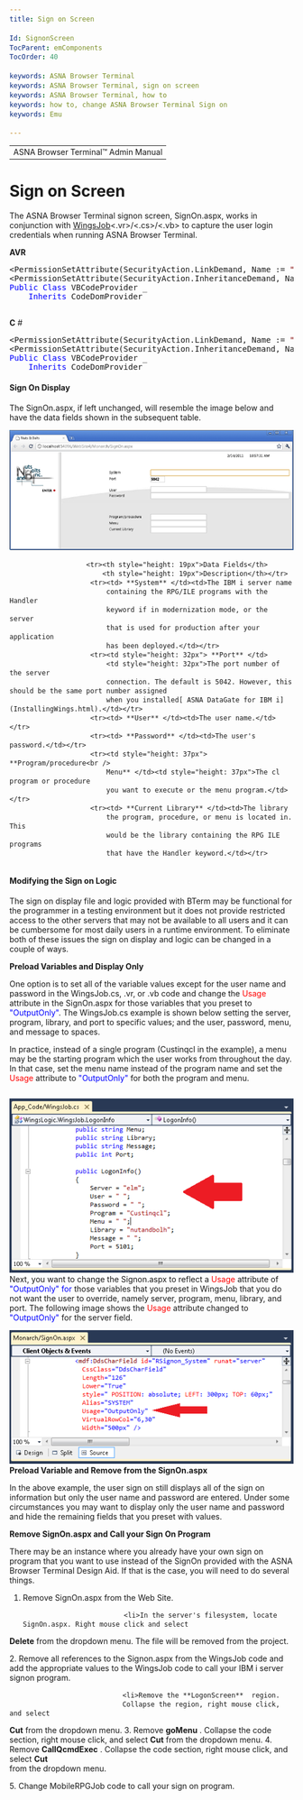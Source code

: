 ```yaml
---
title: Sign on Screen

Id: SignonScreen
TocParent: emComponents
TocOrder: 40

keywords: ASNA Browser Terminal
keywords: ASNA Browser Terminal, sign on screen
keywords: ASNA Browser Terminal, how to
keywords: how to, change ASNA Browser Terminal Sign on
keywords: Emu

---
```


<table>
			    <tr>
			      <td> <span class="OH_MultiViewContainerPanelDhtmlTable">ASNA Browser Terminal&#8482; Admin Manual
				   </span></td>
			    </tr>
</table>

# Sign on Screen
The ASNA Browser Terminal signon screen, SignOn.aspx, works in conjunction with [WingsJob](WingsJob.html)&lt;.vr&gt;/&lt;.cs&gt;/&lt;.vb&gt; to capture the user login credentials when running ASNA Browser Terminal.

**AVR** 
<pre class="PrettyPrint">
&lt;PermissionSetAttribute(SecurityAction.LinkDemand, Name := <span style="color:maroon">&quot;FullTrust&quot;</span>)&gt; _
&lt;PermissionSetAttribute(SecurityAction.InheritanceDemand, Name := <span style="color:maroon">&quot;FullTrust&quot;</span>)&gt; _
<span style="color:blue">Public</span> <span style="color:blue">Class</span> VBCodeProvider _
    <span style="color:blue">Inherits</span> CodeDomProvider
						</pre>

**C** #
<pre class="prettyprint">&lt;PermissionSetAttribute(SecurityAction.LinkDemand, Name := <span style="color:maroon">&quot;FullTrust&quot;</span>)&gt; _
&lt;PermissionSetAttribute(SecurityAction.InheritanceDemand, Name := <span style="color:maroon">&quot;FullTrust&quot;</span>)&gt; _
<span style="color:blue">Public</span> <span style="color:blue">Class</span> VBCodeProvider _
    <span style="color:blue">Inherits</span> CodeDomProvider						</pre>

#### Sign On Display
The SignOn.aspx, if left unchanged, will resemble the image below and have the data fields shown in the subsequent table.

![Runtime view of Original Signon.aspx](Images/SignonRuntime.png)
<table  class="members" id="memberList" width="90%"><colgroup><col width="15%" /><col width="70%" /></colgroup>

					   <tr><th style="height: 19px">Data Fields</th>
						   <th style="height: 19px">Description</th></tr>
					    <tr><td> **System** </td><td>The IBM i server name 
							containing the RPG/ILE programs with the Handler 
							keyword if in modernization mode, or the server 
							that is used for production after your application 
							has been deployed.</td></tr>
					    <tr><td style="height: 32px"> **Port** </td>
							<td style="height: 32px">The port number of the server 
							connection. The default is 5042. However, this should be the same port number assigned 
							when you installed[ ASNA DataGate for IBM i](InstallingWings.html).</td></tr>
					    <tr><td> **User** </td><td>The user name.</td></tr>
					    <tr><td> **Password** </td><td>The user's password.</td></tr>
					    <tr><td style="height: 37px"> **Program/procedure<br />
							Menu** </td><td style="height: 37px">The cl program or procedure 
							you want to execute or the menu program.</td></tr>
					    <tr><td> **Current Library** </td><td>The library 
							the program, procedure, or menu is located in. This 
							would be the library containing the RPG ILE programs 
							that have the Handler keyword.</td></tr>
</table>

#### Modifying the Sign on Logic
The sign on display file and logic provided with BTerm may be functional for the programmer in a testing environment but it does not provide restricted access to the other servers that may not be available to all users and it can be cumbersome for most daily users in a runtime environment. To eliminate both of these issues the sign on display and logic can be changed in a couple of ways.

**Preload Variables and Display Only** 

One option is to set all of the variable values except for the user name and password in the WingsJob.cs, .vr, or .vb code and change the <span style="color:red">Usage</span> attribute in the SignOn.aspx for those variables that you preset to <span style="color:blue">"OutputOnly"</span>. The WingsJob.cs example is shown below setting the server, program, library, and port to specific values; and the user, password, menu, and message to spaces. 

In practice, instead of a single program (Custinqcl in the example), a menu may be the starting program which the user works from throughout the day. In that case, set the menu name instead of the program name and set the <span style="color:red">Usage</span> attribute to <span style="color:blue">"OutputOnly"</span> for both the program and menu.
<pre class="prettyprint"></pre>

![WingsJob.cs with variable settings shown](Images/WingsJobLogonInfo.png)
<br />
Next, you want to change the Signon.aspx to reflect a <span style="color:red">Usage</span> attribute of <span style="color:blue">"OutputOnly" for </span> those variables that you preset in WingsJob that you do not want the user to override, namely server, program, menu, library, and port. The following image shows the <span style="color:red">Usage</span> attribute changed to <span style="color:blue">"OutputOnly"</span> for the server field.

![SignOn.aspx shownwith usageequal outputonly](Images/SignonASPXLogonInfo.png)
<br />
**Preload Variable and Remove from the SignOn.aspx** 

In the above example, the user sign on still displays all of the sign on information but only the user name and password are entered. Under some circumstances you may want to display only the user name and password and hide the remaining fields that you preset with values.

**Remove SignOn.aspx and Call your Sign On Program** 

There may be an instance where you already have your own sign on program that you want to use instead of the SignOn provided with the ASNA Browser Terminal Design Aid. If that is the case, you will need to do several things.

1. Remove SignOn.aspx from the Web Site.

								<li>In the server's filesystem, locate SignOn.aspx. Right mouse click and select 
 **Delete**  from the dropdown menu. The file will be 
								removed from the project.

</li>
2. Remove all references to the Signon.aspx from the 
						WingsJob code and add the appropriate values to the WingsJob 
					code to call your IBM i server signon program.

								<li>Remove the **LogonScreen**  region. 
								Collapse the region, right mouse click, and select 
 **Cut**  from the dropdown menu.
3. Remove **goMenu** . Collapse the 
								code section, right mouse click, and select **Cut**  from 
								the dropdown menu.
4. Remove **CallQcmdExec** . Collapse 
								the code section, right mouse click, and select 
 **Cut**  
								from the dropdown menu.

</li>
5. Change MobileRPGJob code to call your sign on program.

